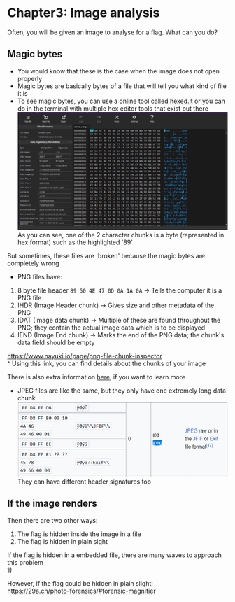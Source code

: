 #  Chapter3: Image analysis #
Often, you will be given an image to analyse for a flag. What can you do?  

## Magic bytes ##
- You would know that these is the case when the image does not open properly
- Magic bytes are basically bytes of a file that will tell you what kind of file it is
- To see magic bytes, you can use a online tool called [hexed.it](https://hexed.it/) or you can do in the terminal with multiple hex editor tools that exist out there  
![alt text](image-2.png)  
As you can see, one of the 2 character chunks is a byte (represented in hex format) such as the highlighted '89'  

But sometimes, these files are 'broken' because the magic bytes are completely wrong

- PNG files have:  
1) 8 byte file header `89 50 4E 47 0D 0A 1A 0A` -> Tells the computer it is a PNG file
2) IHDR (Image Header chunk) -> Gives size and other metadata of the PNG
3) IDAT (Image data chunk) -> Multiple of these are found throughout the PNG; they contain the actual image data which is to be displayed
4) IEND (Image End chunk) -> Marks the end of the PNG data; the chunk's data field should be empty

https://www.nayuki.io/page/png-file-chunk-inspector  
^ Using this link, you can find details about the chunks of your image

There is also extra information [here](http://www.libpng.org/pub/png/spec/1.2/PNG-Chunks.html), if you want to learn more

- JPEG files are like the same, but they only have one extremely long data chunk    
![alt text](image-4.png)  
They can have different header signatures too

## If the image renders ##
Then there are two other ways:
1) The flag is hidden inside the image in a file
2) The flag is hidden in plain sight

If the flag is hidden in a embedded file, there are many waves to approach this problem  
1) 



However, if the flag could be hidden in plain slight:  
https://29a.ch/photo-forensics/#forensic-magnifier